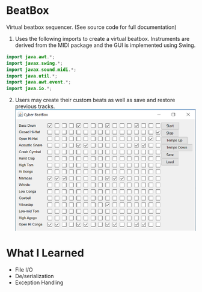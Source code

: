# BeatBox
Virtual beatbox sequencer. (See source code for full documentation)

1. Uses the following imports to create a virtual beatbox. Instruments are derived from the MIDI package and the GUI is implemented using Swing.

```java
import java.awt.*;
import javax.swing.*;
import javax.sound.midi.*;
import java.util.*;
import java.awt.event.*;
import java.io.*;
```

2. Users may create their custom beats as well as save and restore previous tracks.
![GUI Snapshot](snapshot.png)

# What I Learned
- File I/O
- De/serialization
- Exception Handling
